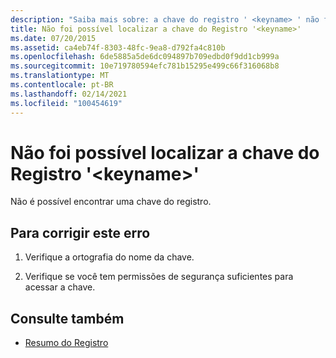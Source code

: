 ```yaml
---
description: "Saiba mais sobre: a chave do registro ' <keyname> ' não foi encontrada"
title: Não foi possível localizar a chave do Registro '<keyname>'
ms.date: 07/20/2015
ms.assetid: ca4eb74f-8303-48fc-9ea8-d792fa4c810b
ms.openlocfilehash: 6de5885a5de6dc094897b709edbd0f9dd1cb999a
ms.sourcegitcommit: 10e719780594efc781b15295e499c66f316068b8
ms.translationtype: MT
ms.contentlocale: pt-BR
ms.lasthandoff: 02/14/2021
ms.locfileid: "100454619"
---
```

# <a name="registry-key-keyname-could-not-be-found"></a>Não foi possível localizar a chave do Registro '\<keyname>'

Não é possível encontrar uma chave do registro.  
  
## <a name="to-correct-this-error"></a>Para corrigir este erro  
  
1. Verifique a ortografia do nome da chave.  
  
2. Verifique se você tem permissões de segurança suficientes para acessar a chave.  
  
## <a name="see-also"></a>Consulte também

- [Resumo do Registro](../language-reference/keywords/registry-summary.md)
